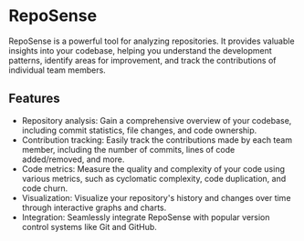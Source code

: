 # RepoSense

RepoSense is a powerful tool for analyzing repositories. It provides valuable insights into your codebase, helping you understand the development patterns, identify areas for improvement, and track the contributions of individual team members.

## Features

- Repository analysis: Gain a comprehensive overview of your codebase, including commit statistics, file changes, and code ownership.
- Contribution tracking: Easily track the contributions made by each team member, including the number of commits, lines of code added/removed, and more.
- Code metrics: Measure the quality and complexity of your code using various metrics, such as cyclomatic complexity, code duplication, and code churn.
- Visualization: Visualize your repository's history and changes over time through interactive graphs and charts.
- Integration: Seamlessly integrate RepoSense with popular version control systems like Git and GitHub.